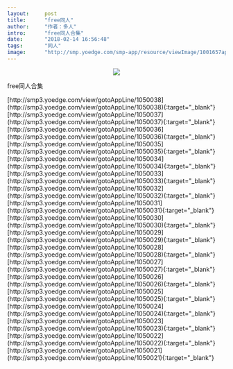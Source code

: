 ```yaml
---
layout:     post
title:      "free同人"
author:     "作者：多人"
intro:      "free同人合集"
date:       "2018-02-14 16:56:48"
tags:       "同人"
image:      "http://smp.yoedge.com/smp-app/resource/viewImage/1001657appline.png"
---
```

<div style="text-align: center">
<p><img src="http://smp.yoedge.com/smp-app/resource/viewImage/1001657appline.png"/></p>
</div>
<p class="post-meta">
<span>free同人合集</span>
</p>
[http://smp3.yoedge.com/view/gotoAppLine/1050038](http://smp3.yoedge.com/view/gotoAppLine/1050038){:target="_blank"}
[http://smp3.yoedge.com/view/gotoAppLine/1050037](http://smp3.yoedge.com/view/gotoAppLine/1050037){:target="_blank"}
[http://smp3.yoedge.com/view/gotoAppLine/1050036](http://smp3.yoedge.com/view/gotoAppLine/1050036){:target="_blank"}
[http://smp3.yoedge.com/view/gotoAppLine/1050035](http://smp3.yoedge.com/view/gotoAppLine/1050035){:target="_blank"}
[http://smp3.yoedge.com/view/gotoAppLine/1050034](http://smp3.yoedge.com/view/gotoAppLine/1050034){:target="_blank"}
[http://smp3.yoedge.com/view/gotoAppLine/1050033](http://smp3.yoedge.com/view/gotoAppLine/1050033){:target="_blank"}
[http://smp3.yoedge.com/view/gotoAppLine/1050032](http://smp3.yoedge.com/view/gotoAppLine/1050032){:target="_blank"}
[http://smp3.yoedge.com/view/gotoAppLine/1050031](http://smp3.yoedge.com/view/gotoAppLine/1050031){:target="_blank"}
[http://smp3.yoedge.com/view/gotoAppLine/1050030](http://smp3.yoedge.com/view/gotoAppLine/1050030){:target="_blank"}
[http://smp3.yoedge.com/view/gotoAppLine/1050029](http://smp3.yoedge.com/view/gotoAppLine/1050029){:target="_blank"}
[http://smp3.yoedge.com/view/gotoAppLine/1050028](http://smp3.yoedge.com/view/gotoAppLine/1050028){:target="_blank"}
[http://smp3.yoedge.com/view/gotoAppLine/1050027](http://smp3.yoedge.com/view/gotoAppLine/1050027){:target="_blank"}
[http://smp3.yoedge.com/view/gotoAppLine/1050026](http://smp3.yoedge.com/view/gotoAppLine/1050026){:target="_blank"}
[http://smp3.yoedge.com/view/gotoAppLine/1050025](http://smp3.yoedge.com/view/gotoAppLine/1050025){:target="_blank"}
[http://smp3.yoedge.com/view/gotoAppLine/1050024](http://smp3.yoedge.com/view/gotoAppLine/1050024){:target="_blank"}
[http://smp3.yoedge.com/view/gotoAppLine/1050023](http://smp3.yoedge.com/view/gotoAppLine/1050023){:target="_blank"}
[http://smp3.yoedge.com/view/gotoAppLine/1050022](http://smp3.yoedge.com/view/gotoAppLine/1050022){:target="_blank"}
[http://smp3.yoedge.com/view/gotoAppLine/1050021](http://smp3.yoedge.com/view/gotoAppLine/1050021){:target="_blank"}


